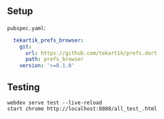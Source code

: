 ## Setup

`pubspec.yaml`:

```yaml
  tekartik_prefs_browser:
    git:
      url: https://github.com/tekartik/prefs.dart
      path: prefs_browser
    version: '>=0.1.0'
```
## Testing

    webdev serve test --live-reload
    start chrome http://localhost:8080/all_test_.html
